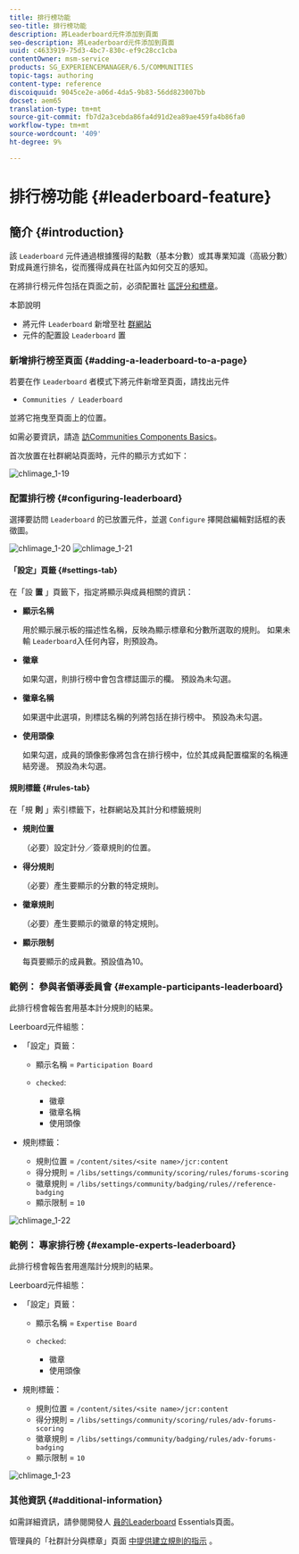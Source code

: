 ```yaml
---
title: 排行榜功能
seo-title: 排行榜功能
description: 將Leaderboard元件添加到頁面
seo-description: 將Leaderboard元件添加到頁面
uuid: c4633919-75d3-4bc7-830c-ef9c28cc1cba
contentOwner: msm-service
products: SG_EXPERIENCEMANAGER/6.5/COMMUNITIES
topic-tags: authoring
content-type: reference
discoiquuid: 9045ce2e-a06d-4da5-9b83-56dd823007bb
docset: aem65
translation-type: tm+mt
source-git-commit: fb7d2a3cebda86fa4d91d2ea89ae459fa4b86fa0
workflow-type: tm+mt
source-wordcount: '409'
ht-degree: 9%

---
```



# 排行榜功能 {#leaderboard-feature}

## 簡介 {#introduction}

該 `Leaderboard` 元件通過根據獲得的點數（基本分數）或其專業知識（高級分數）對成員進行排名，從而獲得成員在社區內如何交互的感知。

在將排行榜元件包括在頁面之前，必須配置社 [區評分和標章](/help/communities/implementing-scoring.md)。

本節說明

* 將元件 `Leaderboard` 新增至社 [群網站](/help/communities/overview.md#community-sites)
* 元件的配置設 `Leaderboard` 置

### 新增排行榜至頁面 {#adding-a-leaderboard-to-a-page}

若要在作 `Leaderboard` 者模式下將元件新增至頁面，請找出元件

* `Communities / Leaderboard`

並將它拖曳至頁面上的位置。

如需必要資訊，請造 [訪Communities Components Basics](/help/communities/basics.md)。

首次放置在社群網站頁面時，元件的顯示方式如下：

![chlimage_1-19](assets/chlimage_1-19.png)

### 配置排行榜 {#configuring-leaderboard}

選擇要訪問 `Leaderboard` 的已放置元件，並選 `Configure` 擇開啟編輯對話框的表徵圖。

![chlimage_1-20](assets/chlimage_1-20.png) ![chlimage_1-21](assets/chlimage_1-21.png)

#### 「設定」頁籤 {#settings-tab}

在「設 **置** 」頁籤下，指定將顯示與成員相關的資訊：

* **顯示名稱**

   用於顯示展示板的描述性名稱，反映為顯示標章和分數所選取的規則。
如果未輸 `Leaderboard`入任何內容，則預設為。

* **徽章**

   如果勾選，則排行榜中會包含標誌圖示的欄。
預設為未勾選。

* **徽章名稱**

   如果選中此選項，則標誌名稱的列將包括在排行榜中。
預設為未勾選。

* **使用頭像**

   如果勾選，成員的頭像影像將包含在排行榜中，位於其成員配置檔案的名稱連結旁邊。
預設為未勾選。

#### 規則標籤 {#rules-tab}

在「規 **則** 」索引標籤下，社群網站及其計分和標籤規則

* **規則位置**

   （必要）設定計分／簽章規則的位置。

* **得分規則**

   （必要）產生要顯示的分數的特定規則。

* **徽章規則**

   （必要）產生要顯示的徽章的特定規則。

* **顯示限制**

   每頁要顯示的成員數。預設值為10。

### 範例： 參與者領導委員會 {#example-participants-leaderboard}

此排行榜會報告套用基本計分規則的結果。

Leerboard元件組態：

* 「設定」頁籤：

   * 顯示名稱 = `Participation Board`
   * `checked`:

      * 徽章
      * 徽章名稱
      * 使用頭像

* 規則標籤：

   * 規則位置 = `/content/sites/<site name>/jcr:content`
   * 得分規則 = `/libs/settings/community/scoring/rules/forums-scoring`
   * 徽章規則 = `/libs/settings/community/badging/rules//reference-badging`
   * 顯示限制 = `10`

![chlimage_1-22](assets/chlimage_1-22.png)

### 範例： 專家排行榜 {#example-experts-leaderboard}

此排行榜會報告套用進階計分規則的結果。

Leerboard元件組態：

* 「設定」頁籤：

   * 顯示名稱 = `Expertise Board`
   * `checked`:

      * 徽章
      * 使用頭像

* 規則標籤：

   * 規則位置 = `/content/sites/<site name>/jcr:content`
   * 得分規則 = `/libs/settings/community/scoring/rules/adv-forums-scoring`
   * 徽章規則 = `/libs/settings/community/badging/rules/adv-forums-badging`
   * 顯示限制 = `10`

![chlimage_1-23](assets/chlimage_1-23.png)

### 其他資訊 {#additional-information}

如需詳細資訊，請參閱開發人 [員的Leaderboard](/help/communities/leaderboard.md) Essentials頁面。

管理員的「社群計分與標章」頁面 [中提供建立規則的指示](/help/communities/implementing-scoring.md) 。
